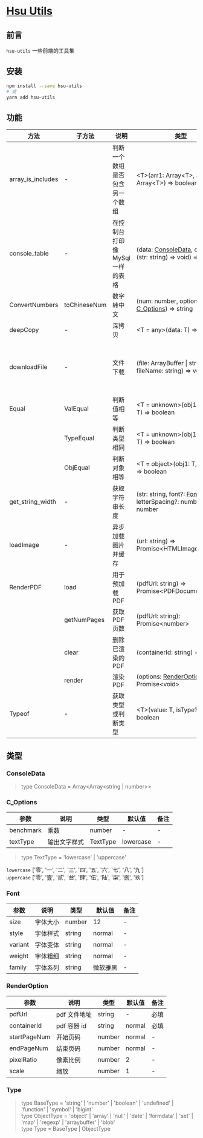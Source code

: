 # [Hsu Utils](https://github.com/VitaTsui/hsu-utils#hsu-utils)

## 前言

`hsu-utils` 一些前端的工具集

## 安装

```sh
npm install --save hsu-utils
# 或
yarn add hsu-utils
```

## 功能

| 方法              | 子方法       | 说明                            | 类型                                                                          | 备注                             |
| ----------------- | ------------ | ------------------------------- | ----------------------------------------------------------------------------- | -------------------------------- |
| array_is_includes | -            | 判断一个数组是否包含另一个数组  | \<T>(arr1: Array\<T>, arr2: Array\<T>) => boolean                             | -                                |
| console_table     | -            | 在控制台打印像 MySql 一样的表格 | (data: [ConsoleData](#consoledata), callBack?: (str: string) => void) => void | -                                |
| ConvertNumbers    | toChineseNum | 数字转中文                      | (num: number, options?: [C_Options](#c_options)) => string                    | -                                |
| deepCopy          | -            | 深拷贝                          | <T = any>(data: T) => T                                                       | -                                |
| downloadFile      | -            | 文件下载                        | (file: ArrayBuffer \| string, fileName: string) => void                       | string 为 http(s) 地址或本地地址 |
| Equal             | ValEqual     | 判断值相等                      | <T = unknown>(obj1: T, obj2: T) => boolean                                    | -                                |
|                   | TypeEqual    | 判断类型相同                    | <T = unknown>(obj1: T, obj2: T) => boolean                                    | -                                |
|                   | ObjEqual     | 判断对象相等                    | <T = object>(obj1: T, obj2: T) => boolean                                     | -                                |
| get_string_width  | -            | 获取字符串长度                  | (str: string, font?: [Font](#font), letterSpacing?: number) => number         | -                                |
| loadImage         | -            | 异步加载图片并缓存              | (url: string) => Promise\<HTMLImageElement>                                   | -                                |
| RenderPDF         | load         | 用于预加载 PDF                  | (pdfUrl: string) => Promise\<PDFDocumentProxy>                                | -                                |
|                   | getNumPages  | 获取 PDF 页数                   | (pdfUrl: string): Promise\<number>                                            | -                                |
|                   | clear        | 删除已渲染的 PDF                | (containerId: string) => void                                                 | -                                |
|                   | render       | 渲染 PDF                        | (options: [RenderOption](#renderoption)) => Promise\<void>                    | -                                |
| Typeof            | -            | 获取类型或判断类型              | \<T>(value: T, isType?: [Type](#type)) => boolean                             | -                                |

## 类型

### ConsoleData

> type ConsoleData = Array<Array<string | number>>

### C_Options

| 参数      | 说明         | 类型     | 默认值    | 备注 |
| --------- | ------------ | -------- | --------- | ---- |
| benchmark | 乘数         | number   | -         | -    |
| textType  | 输出文字样式 | TextType | lowercase | -    |

> type TextType = 'lowercase' | 'uppercase'

`lowercase` ['零', '一', '二', '三', '四', '五', '六', '七', '八', '九']  
`uppercase` ['零', '壹', '贰', '叁', '肆', '伍', '陆', '柒', '捌', '玖']

### Font

| 参数    | 说明     | 类型   | 默认值   | 备注 |
| ------- | -------- | ------ | -------- | ---- |
| size    | 字体大小 | number | 12       | -    |
| style   | 字体样式 | string | normal   | -    |
| variant | 字体变体 | string | normal   | -    |
| weight  | 字体粗细 | string | normal   | -    |
| family  | 字体系列 | string | 微软雅黑 | -    |

### RenderOption

| 参数         | 说明         | 类型   | 默认值 | 备注 |
| ------------ | ------------ | ------ | ------ | ---- |
| pdfUrl       | pdf 文件地址 | string | -      | 必填 |
| containerId  | pdf 容器 id  | string | normal | 必填 |
| startPageNum | 开始页码     | number | normal | -    |
| endPageNum   | 结束页码     | number | normal | -    |
| pixelRatio   | 像素比例     | number | 2      | -    |
| scale        | 缩放         | number | 1      | -    |

### Type

> type BaseType = 'string' | 'number' | 'boolean' | 'undefined' | 'function' | 'symbol' | 'bigint'  
> type ObjectType = 'object' | 'array' | 'null' | 'date' | 'formdata' | 'set' | 'map' | 'regexp' | 'arraybuffer' | 'blob'  
> type Type = BaseType | ObjectType
